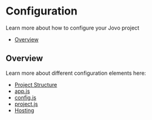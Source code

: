 # Configuration

Learn more about how to configure your Jovo project

* [Overview](#overview)


## Overview

Learn more about different configuration elements here:

* [Project Structure](./project-structure.md './project-structure')
* [app.js](./app-js.md './app-js')
* [config.js](./config-js.md './config-js')
* [project.js](./project-js.md './project-js')
* [Hosting](./hosting './hosting')




<!--[metadata]: {"description": "Learn how to configure your Jovo Voice App for Amazon Alexa and Google Assistant", "route": "configuration"}-->
